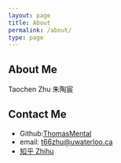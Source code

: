 ```yaml
---
layout: page
title: About
permalink: /about/
type: page
---
```


## About Me
Taochen Zhu 朱陶宸


## Contact Me
* Github:[ThomasMental](https://github.com/thomasmental)
* email: t66zhu@uwaterloo.ca
* [知乎 Zhihu](https://www.zhihu.com/people/wu-liao-de-zhu-san)